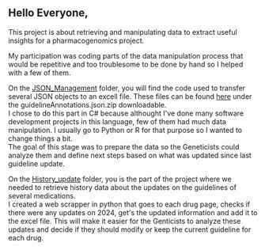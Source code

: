 ## Hello Everyone,

This project is about retrieving and manipulating data to extract useful insights for a pharmacogenomics project.

My participation was coding parts of the data manipulation process that would be repetitive and too troublesome to be done by hand so I helped with a few of them.

On the [JSON_Management](https://github.com/gvieira-dutra/data_playground/Pharmacogenomics_data/JSON_Management) folder, you will find the code used to transfer several JSON objects to an excell file. These files can be found [here](https://www.pharmgkb.org/downloads) under the guidelineAnnotations.json.zip downloadable.  
I chose to do this part in C# because althought I've done many software development projects in this language, few of them had much data manipulation. I usually go to Python or R for that purpose so I wanted to change things a bit.  
The goal of this stage was to prepare the data so the Geneticists could analyze them and define next steps based on what was updated since last guideline update.

On the [History_update](https://github.com/gvieira-dutra/data_playground/Pharmacogenomics_data/History_update) folder, you is the part of the project where we needed to retrieve history data about the updates on the guidelines of several medications.  
I created a web scrapper in python that goes to each drug page, checks if there were any updates on 2024, get's the updated information and add it to the excel file.
This will make it easier for the Genticists to analyze these updates and decide if they should modify or keep the current guideline for each drug.
